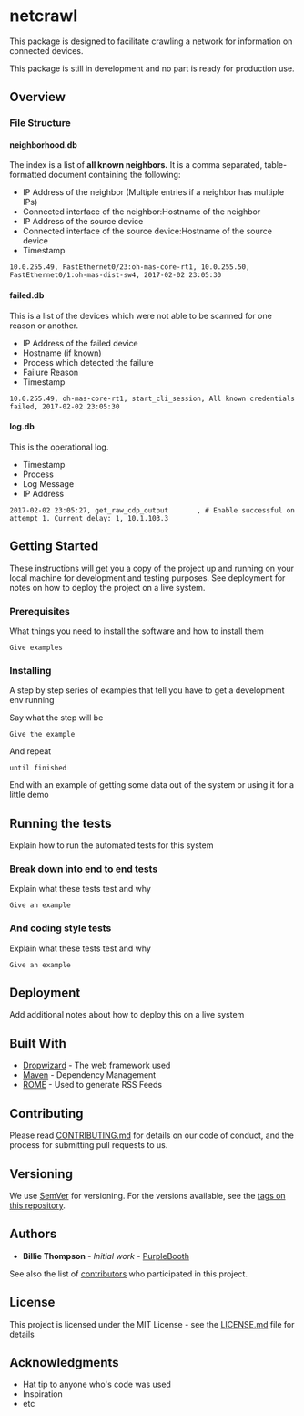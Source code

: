 # netcrawl

This package is designed to facilitate crawling a network for information on connected devices.

This package is still in development and no part is ready for production use.


## Overview


### File Structure

#### neighborhood.db

The index is a list of **all known neighbors.** It is a comma separated, table-formatted document containing the following:
* IP Address of the neighbor (Multiple entries if a neighbor has multiple IPs)
* Connected interface of the neighbor:Hostname of the neighbor
* IP Address of the source device
* Connected interface of the source device:Hostname of the source device
* Timestamp

```
10.0.255.49, FastEthernet0/23:oh-mas-core-rt1, 10.0.255.50, FastEthernet0/1:oh-mas-dist-sw4, 2017-02-02 23:05:30
```

#### failed.db

This is a list of the devices which were not able to be scanned for one reason or another.
* IP Address of the failed device
* Hostname (if known)
* Process which detected the failure
* Failure Reason
* Timestamp

```
10.0.255.49, oh-mas-core-rt1, start_cli_session, All known credentials failed, 2017-02-02 23:05:30
```

#### log.db

This is the operational log.
* Timestamp
* Process
* Log Message
* IP Address

```
2017-02-02 23:05:27, get_raw_cdp_output       , # Enable successful on attempt 1. Current delay: 1, 10.1.103.3
```


## Getting Started

These instructions will get you a copy of the project up and running on your local machine for development and testing purposes. See deployment for notes on how to deploy the project on a live system.

### Prerequisites

What things you need to install the software and how to install them

```
Give examples
```

### Installing

A step by step series of examples that tell you have to get a development env running

Say what the step will be

```
Give the example
```

And repeat

```
until finished
```

End with an example of getting some data out of the system or using it for a little demo

## Running the tests

Explain how to run the automated tests for this system

### Break down into end to end tests

Explain what these tests test and why

```
Give an example
```

### And coding style tests

Explain what these tests test and why

```
Give an example
```

## Deployment

Add additional notes about how to deploy this on a live system

## Built With

* [Dropwizard](http://www.dropwizard.io/1.0.2/docs/) - The web framework used
* [Maven](https://maven.apache.org/) - Dependency Management
* [ROME](https://rometools.github.io/rome/) - Used to generate RSS Feeds

## Contributing

Please read [CONTRIBUTING.md](https://gist.github.com/PurpleBooth/b24679402957c63ec426) for details on our code of conduct, and the process for submitting pull requests to us.

## Versioning

We use [SemVer](http://semver.org/) for versioning. For the versions available, see the [tags on this repository](https://github.com/your/project/tags). 

## Authors

* **Billie Thompson** - *Initial work* - [PurpleBooth](https://github.com/PurpleBooth)

See also the list of [contributors](https://github.com/your/project/contributors) who participated in this project.

## License

This project is licensed under the MIT License - see the [LICENSE.md](LICENSE.md) file for details

## Acknowledgments

* Hat tip to anyone who's code was used
* Inspiration
* etc
